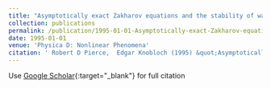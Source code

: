 ```yaml
---
title: "Asymptotically exact Zakharov equations and the stability of water waves with bimodal spectra"
collection: publications
permalink: /publication/1995-01-01-Asymptotically-exact-Zakharov-equations-and-the-stability-of-water-waves-with-bimodal-spectra
date: 1995-01-01
venue: 'Physica D: Nonlinear Phenomena'
citation: ' Robert D Pierce,  Edgar Knobloch (1995) &quot;Asymptotically exact Zakharov equations and the stability of water waves with bimodal spectra.&quot; <i>Physica D: Nonlinear Phenomena</i>. 81, 341--373.'
---
```

Use [Google Scholar](https://scholar.google.com/scholar?q=Asymptotically+exact+Zakharov+equations+and+the+stability+of+water+waves+with+bimodal+spectra){:target="_blank"} for full citation